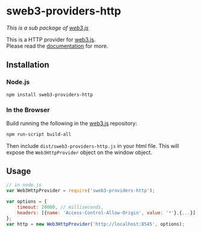 # sweb3-providers-http

*This is a sub package of [web3.js][repo]*

This is a HTTP provider for [web3.js][repo].   
Please read the [documentation][docs] for more.

## Installation

### Node.js

```bash
npm install sweb3-providers-http
```

### In the Browser

Build running the following in the [web3.js][repo] repository:

```bash
npm run-script build-all
```

Then include `dist/sweb3-providers-http.js` in your html file.
This will expose the `Web3HttpProvider` object on the window object.


## Usage

```js
// in node.js
var Web3HttpProvider = require('sweb3-providers-http');

var options = {
    timeout: 20000, // milliseconds,
    headers: [{name: 'Access-Control-Allow-Origin', value: '*'},{...}]
};
var http = new Web3HttpProvider('http://localhost:8545', options);
```


[docs]: http://web3js.readthedocs.io/en/1.0/
[repo]: https://github.com/ethereum/web3.js


